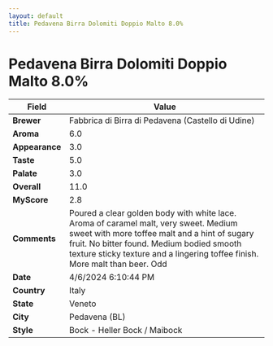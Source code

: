```yaml
---
layout: default
title: Pedavena Birra Dolomiti Doppio Malto 8.0%
---
```


# Pedavena Birra Dolomiti Doppio Malto 8.0%

| Field         | Value                                                                                                   |
|---------------|---------------------------------------------------------------------------------------------------------|
| **Brewer**    | Fabbrica di Birra di Pedavena (Castello di Udine)                                                                                        |
| **Aroma**     | 6.0                                                                                         |
| **Appearance**| 3.0                                                                                    |
| **Taste**     | 5.0                                                                                         |
| **Palate**    | 3.0                                                                                        |
| **Overall**   | 11.0                                                                                       |
| **MyScore**   | 2.8                                                                                       |
| **Comments**  | Poured a clear golden body with white lace. Aroma of caramel malt, very sweet. Medium sweet with more toffee malt and a hint of sugary fruit. No bitter found. Medium bodied smooth texture sticky texture and a lingering toffee finish. More malt than beer. Odd                                                                                      |
| **Date**      | 4/6/2024 6:10:44 PM                                                                                          |
| **Country**   | Italy                                                                                       |
| **State**     | Veneto                                                                                         |
| **City**      | Pedavena &#40;BL&#41;                                                                                          |
| **Style**     | Bock - Heller Bock / Maibock                                                                                         |
